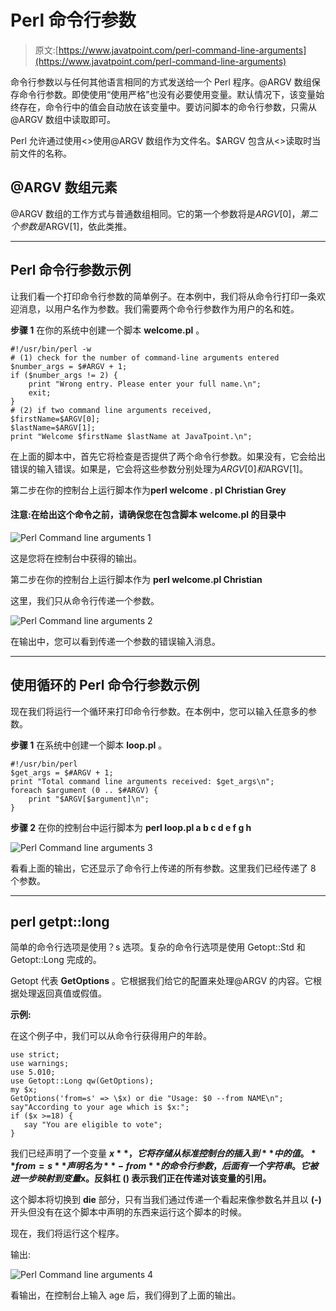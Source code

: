 # Perl 命令行参数

> 原文:[https://www.javatpoint.com/perl-command-line-arguments](https://www.javatpoint.com/perl-command-line-arguments)

命令行参数以与任何其他语言相同的方式发送给一个 Perl 程序。@ARGV 数组保存命令行参数。即使使用“使用严格”也没有必要使用变量。默认情况下，该变量始终存在，命令行中的值会自动放在该变量中。要访问脚本的命令行参数，只需从@ARGV 数组中读取即可。

Perl 允许通过使用<>使用@ARGV 数组作为文件名。$ARGV 包含从<>读取时当前文件的名称。

## @ARGV 数组元素

@ARGV 数组的工作方式与普通数组相同。它的第一个参数将是$ARGV[0]，第二个参数是$ARGV[1]，依此类推。

* * *

## Perl 命令行参数示例

让我们看一个打印命令行参数的简单例子。在本例中，我们将从命令行打印一条欢迎消息，以用户名作为参数。我们需要两个命令行参数作为用户的名和姓。

**步骤 1** 在你的系统中创建一个脚本 **welcome.pl** 。

```
#!/usr/bin/perl -w
# (1) check for the number of command-line arguments entered
$number_args = $#ARGV + 1;
if ($number_args != 2) {
    print "Wrong entry. Please enter your full name.\n";
    exit;
}
# (2) if two command line arguments received,
$firstName=$ARGV[0];
$lastName=$ARGV[1];
print "Welcome $firstName $lastName at JavaTpoint.\n";

```

在上面的脚本中，首先它将检查是否提供了两个命令行参数。如果没有，它会给出错误的输入错误。如果是，它会将这些参数分别处理为$ARGV[0]和$ARGV[1]。

第二步在你的控制台上运行脚本作为**perl welcome . pl Christian Grey**

#### 注意:在给出这个命令之前，请确保您在包含脚本 welcome.pl 的目录中

![Perl Command line arguments 1](../Images/9504e97da483e1e41d21cb4c36ee5cc6.png)

这是您将在控制台中获得的输出。

第二步在你的控制台上运行脚本作为 **perl welcome.pl Christian**

这里，我们只从命令行传递一个参数。

![Perl Command line arguments 2](../Images/e044939ce64eb7ce43d74e85b55612dc.png)

在输出中，您可以看到传递一个参数的错误输入消息。

* * *

## 使用循环的 Perl 命令行参数示例

现在我们将运行一个循环来打印命令行参数。在本例中，您可以输入任意多的参数。

**步骤 1** 在系统中创建一个脚本 **loop.pl** 。

```
#!/usr/bin/perl
$get_args = $#ARGV + 1;
print "Total command line arguments received: $get_args\n";
foreach $argument (0 .. $#ARGV) {
    print "$ARGV[$argument]\n";
}

```

**步骤 2** 在你的控制台中运行脚本为 **perl loop.pl a b c d e f g h**

![Perl Command line arguments 3](../Images/74ab8d9a6484ec9294305e4ee52908f7.png)

看看上面的输出，它还显示了命令行上传递的所有参数。这里我们已经传递了 8 个参数。

* * *

## perl getpt::long

简单的命令行选项是使用？s 选项。复杂的命令行选项是使用 Getopt::Std 和 Getopt::Long 完成的。

Getopt 代表 **GetOptions** 。它根据我们给它的配置来处理@ARGV 的内容。它根据处理返回真值或假值。

**示例:**

在这个例子中，我们可以从命令行获得用户的年龄。

```
use strict;
use warnings;
use 5.010;
use Getopt::Long qw(GetOptions);
my $x;
GetOptions('from=s' => \$x) or die "Usage: $0 --from NAME\n";
say"According to your age which is $x:";
if ($x >=18) {
   say "You are eligible to vote";
} 

```

我们已经声明了一个变量 **$x** ，它将存储从标准控制台的插入到**中的值。 **from=s** 声明名为 **- from** 的命令行参数，后面有一个字符串。它被进一步映射到变量$x。反斜杠 **(\)** 表示我们正在传递对该变量的引用。**

这个脚本将切换到 **die** 部分，只有当我们通过传递一个看起来像参数名并且以 **(-)** 开头但没有在这个脚本中声明的东西来运行这个脚本的时候。

现在，我们将运行这个程序。

输出:

![Perl Command line arguments 4](../Images/9a305f1c8ef6e31a86af6e64261b1baa.png)

看输出，在控制台上输入 age 后，我们得到了上面的输出。